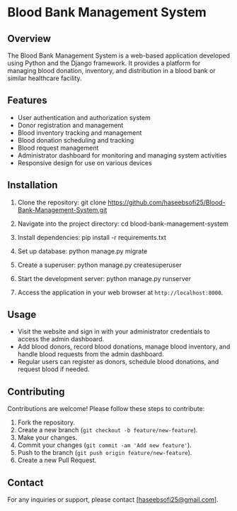 # Blood Bank Management System

## Overview
The Blood Bank Management System is a web-based application developed using Python and the Django framework. It provides a platform for managing blood donation, inventory, and distribution in a blood bank or similar healthcare facility.

## Features
- User authentication and authorization system
- Donor registration and management
- Blood inventory tracking and management
- Blood donation scheduling and tracking
- Blood request management
- Administrator dashboard for monitoring and managing system activities
- Responsive design for use on various devices

## Installation
1. Clone the repository:
git clone https://github.com/haseebsofi25/Blood-Bank-Management-System.git

2. Navigate into the project directory:
cd blood-bank-management-system

3. Install dependencies:
pip install -r requirements.txt

4. Set up database:
python manage.py migrate

5. Create a superuser:
python manage.py createsuperuser

6. Start the development server:
python manage.py runserver

7. Access the application in your web browser at `http://localhost:8000`.

## Usage
- Visit the website and sign in with your administrator credentials to access the admin dashboard.
- Add blood donors, record blood donations, manage blood inventory, and handle blood requests from the admin dashboard.
- Regular users can register as donors, schedule blood donations, and request blood if needed.

## Contributing
Contributions are welcome! Please follow these steps to contribute:
1. Fork the repository.
2. Create a new branch (`git checkout -b feature/new-feature`).
3. Make your changes.
4. Commit your changes (`git commit -am 'Add new feature'`).
5. Push to the branch (`git push origin feature/new-feature`).
6. Create a new Pull Request.


## Contact
For any inquiries or support, please contact [haseebsofi25@gmail.com].


